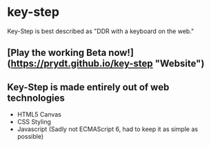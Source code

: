 # key-step
Key-Step is best described as "DDR with a keyboard on the web."

## [Play the working Beta now!] (https://prydt.github.io/key-step "Website")

## Key-Step is made entirely out of web technologies
 - HTML5 Canvas
 - CSS Styling
 - Javascript (Sadly not ECMAScript 6, had to keep it as simple as possible)
